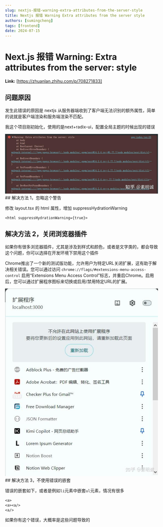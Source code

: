 ```yaml
---
slug: nextjs-报错-warning-extra-attributes-from-the-server-style
title: Nextjs 报错 Warning Extra attributes from the server style
authors: [sumingcheng]
tags: [frontend]
date: 2024-07-15
---
```


# Next.js 报错 Warning: Extra attributes from the server: style



 **Link:** [https://zhuanlan.zhihu.com/p/708271833]

## 问题原因  

发生此错误的原因是 nextjs 从服务器端收到了客户端无法识别的额外属性，简单的说就是客户端渲染和服务端渲染不匹配。

我这个项目刚初始化，使用的是next+radix-ui，配置全局主题的时候出现的错误

![cf131e6a0d82e7d521bb6bf7454f15e7](../image/cf131e6a0d82e7d521bb6bf7454f15e7.jpg)## 解决方法 1，忽略这个警告  

修改 layout.tsx 的 html 属性，增加 suppressHydrationWarning

```
<html suppressHydrationWarning={true}>
```
## 解决方法 2，关闭浏览器插件  

如果你有很多浏览器插件，尤其是涉及到样式和颜色，或者是文字类的，都会导致这个问题，你可以选择在开发环境下禁用这个插件

Chrome推出了一个新的测试版功能，允许用户为特定URL关闭扩展，这有助于解决相关错误。您可以通过访问 `chrome://flags/#extensions-menu-access-control` 启用“Extensions Menu Access Control”标志，并重启Chrome。启用后，您可以通过扩展程序图标来切换或启用/禁用特定URL的扩展。

![18e725a41967c18898147d0c3ed1f519](../image/18e725a41967c18898147d0c3ed1f519.jpg)## 解决方法 3，不使用错误的嵌套  

错误的嵌套如下，或者是例如`li`元素中嵌套`ul`元素，情况有很多

```
<a>
<a><a/>
<a/>
```

如果你有这个错误，大概率是这些问题导致的